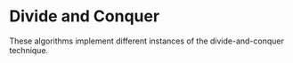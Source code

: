 # Divide and Conquer

These algorithms implement different instances of the divide-and-conquer technique.
